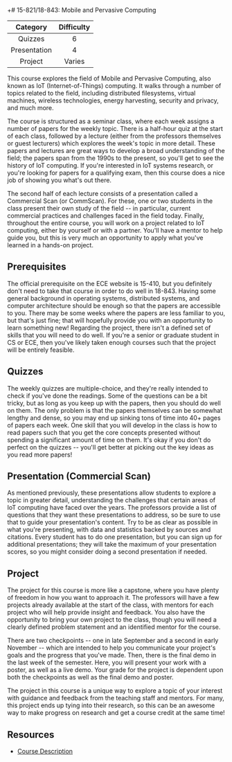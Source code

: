 +# 15-821/18-843: Mobile and Pervasive Computing

| Category | Difficulty |
|:-:       | :-:        |
| Quizzes  | 6     |
| Presentation  | 4     |
| Project  | Varies     |

This course explores the field of Mobile and Pervasive Computing, also known as IoT (Internet-of-Things) computing. It walks through a number of topics related to the field, including distributed filesystems, virtual machines, wireless technologies, energy harvesting, security and privacy, and much more.

The course is structured as a seminar class, where each week assigns a number of papers for the weekly topic. There is a half-hour quiz at the start of each class, followed by a lecture (either from the professors themselves or guest lecturers) which explores the week's topic in more detail. These papers and lectures are great ways to develop a broad understanding of the field; the papers span from the 1990s to the present, so you'll get to see the history of IoT computing. If you're interested in IoT systems research, or you're looking for papers for a qualifying exam, then this course does a nice job of showing you what's out there.

The second half of each lecture consists of a presentation called a Commercial Scan (or CommScan). For these, one or two students in the class present their own study of the field -- in particular, current commercial practices and challenges faced in the field today. Finally, throughout the entire course, you will work on a project related to IoT computing, either by yourself or with a partner. You'll have a mentor to help guide you, but this is very much an opportunity to apply what you've learned in a hands-on project.

## Prerequisites

The official prerequisite on the ECE website is 15-410, but you definitely don't need to take that course in order to do well in 18-843. Having some general background in operating systems, distributed systems, and computer architecture should be enough so that the papers are accessible to you. There may be some weeks where the papers are less familiar to you, but that's just fine; that will hopefully provide you with an opportunity to learn something new! Regarding the project, there isn't a defined set of skills that you will need to do well. If you're a senior or graduate student in CS or ECE, then you've likely taken enough courses such that the project will be entirely feasible.

## Quizzes

The weekly quizzes are multiple-choice, and they're really intended to check if you've done the readings. Some of the questions can be a bit tricky, but as long as you keep up with the papers, then you should do well on them. The only problem is that the papers themselves can be somewhat lengthy and dense, so you may end up sinking tons of time into 40+ pages of papers each week. One skill that you will develop in the class is how to read papers such that you get the core concepts presented without spending a significant amount of time on them. It's okay if you don't do perfect on the quizzes -- you'll get better at picking out the key ideas as you read more papers!

## Presentation (Commercial Scan)

As mentioned previously, these presentations allow students to explore a topic in greater detail, understanding the challenges that certain areas of IoT computing have faced over the years. The professors provide a list of questions that they want these presentations to address, so be sure to use that to guide your presentation's content. Try to be as clear as possible in what you're presenting, with data and statistics backed by sources and citations. Every student has to do one presentation, but you can sign up for additional presentations; they will take the maximum of your presentation scores, so you might consider doing a second presentation if needed.

## Project

The project for this course is more like a capstone, where you have plenty of freedom in how you want to approach it. The professors will have a few projects already available at the start of the class, with mentors for each project who will help provide insight and feedback. You also have the opportunity to bring your own project to the class, though you will need a clearly defined problem statement and an identified mentor for the course.

There are two checkpoints -- one in late September and a second in early November -- which are intended to help you communicate your project's goals and the progress that you've made. Then, there is the final demo in the last week of the semester. Here, you will present your work with a poster, as well as a live demo. Your grade for the project is dependent upon both the checkpoints as well as the final demo and poster.

The project in this course is a unique way to explore a topic of your interest with guidance and feedback from the teaching staff and mentors. For many, this project ends up tying into their research, so this can be an awesome way to make progress on research and get a course credit at the same time!

## Resources

- [Course Description](https://courses.ece.cmu.edu/18843)